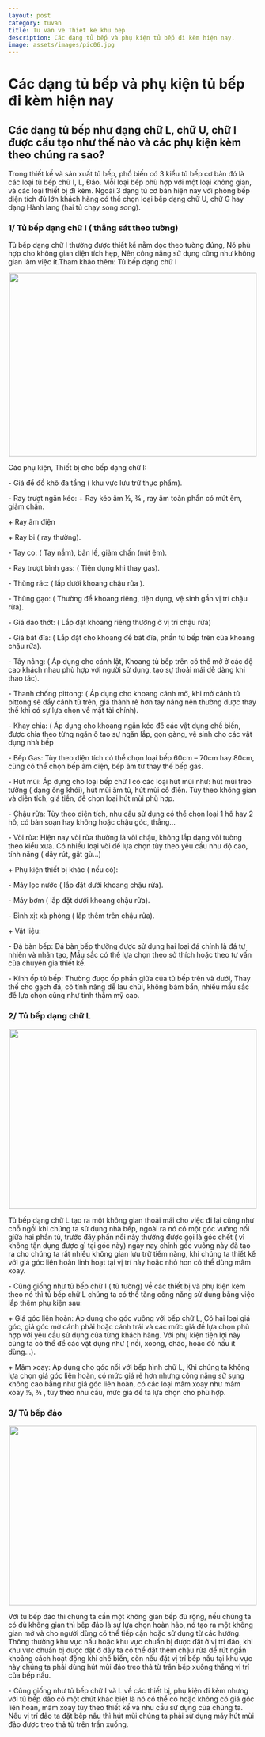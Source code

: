 ```yaml
---
layout: post
category: tuvan
title: Tu van ve Thiet ke khu bep
description: Các dạng tủ bếp và phụ kiện tủ bếp đi kèm hiện nay.
image: assets/images/pic06.jpg
---
```


<h1>Các dạng tủ bếp và phụ kiện tủ bếp đi kèm hiện nay</h1>
<h2 class="post-summary">Các dạng tủ bếp như dạng chữ L, chữ U, chữ I được cấu tạo như thế nào và các phụ kiện kèm theo chúng ra sao?</h2>
<p>Trong thiết kế và sản xuất tủ bếp, phổ biến có 3 kiểu tủ bếp cơ bản đó là các loại tủ bếp chữ I, L, Đảo. Mỗi loại bếp phù hợp với một loại không gian, và các loại thiết bị đi kèm. Ngoài 3 dạng tủ cơ bản hiện nay với phòng bếp diện tích đủ lớn khách hàng có thể chọn loại bếp dạng chữ U, chữ G hay dạng Hành lang (hai tủ chạy song song).</p>
<h3>1/ Tủ bếp dạng chữ I ( thẳng sát theo tường)</h3>
<p>Tủ bếp dạng chữ I thường được thiết kế nằm dọc theo tường đứng, Nó phù hợp cho không gian diện tích hẹp, Nên công năng sử dụng cũng như không gian làm việc ít.Tham khảo thêm: Tủ bếp dạng chữ I</p>
<p><img style="display: block; margin-left: auto; margin-right: auto;" src="http://viet-home.vn/images/source/tintuc/tu%20bep%20hien%20dai/Bep%20hinh%20chu%20I(2).png" alt="" width="500" height="371"></p>
<p>Các phụ kiện, Thiết bị cho bếp dạng chữ I:</p>
<p>- Giá để đồ khô đa tầng ( khu vực lưu trữ thực phẩm).</p>
<p>- Ray trượt ngăn kéo: + Ray kéo âm ½, ¾ , ray âm toàn phần có mút êm, giảm chấn.</p>
<p>+ Ray âm điện</p>
<p>+ Ray bi ( ray thường).</p>
<p>- Tay co: ( Tay nắm), bản lề, giảm chấn (nút êm).</p>
<p>- Ray trượt bình gas: ( Tiện dụng khi thay gas).</p>
<p>- Thùng rác: ( lắp dưới khoang chậu rửa ).</p>
<p>- Thùng gạo: ( Thường để khoang riêng, tiện dụng, vệ sinh gần vị trí chậu rửa).</p>
<p>- Giá dao thớt: ( Lắp đặt khoang riêng thường ở vị trí chậu rửa)</p>
<p>- Giá bát đĩa: ( Lắp đặt cho khoang để bát đĩa, phần tủ bếp trên của khoang chậu rửa).</p>
<p>- Tây nâng: ( Áp dụng cho cánh lật, Khoang tủ bếp trên có thể mở ở các độ cao khách nhau phù hợp với người sử dụng, tạo sự thoải mái dễ dàng khi thao tác).</p>
<p>- Thanh chống pittong: ( Áp dụng cho khoang cánh mở, khi mở cánh tủ pittong sẽ đẩy cánh tủ trên, giá thành rẻ hơn tay nâng nên thường được thay thế khi có sự lựa chọn về mặt tài chính).</p>
<p>- Khay chia: ( Áp dụng cho khoang ngăn kéo để các vật dụng chế biến, được chia theo từng ngăn ô tạo sự ngăn lắp, gọn gàng, vệ sinh cho các vật dụng nhà bếp</p>
<p>- Bếp Gas: Tùy theo diện tích có thể chọn loại bếp 60cm – 70cm hay 80cm, cũng có thể chọn bếp âm điện, bếp âm từ thay thế bếp gas.</p>
<p>- Hút mùi: Áp dụng cho loại bếp chữ I có các loại hút mùi như: hút mùi treo tường ( dạng ống khói), hút mùi âm tủ, hút mùi cổ điển. Tùy theo không gian và diện tích, giá tiền, để chọn loại hút mùi phù hợp.</p>
<p>- Chậu rửa: Tùy theo diện tích, nhu cầu sử dụng có thể chọn loại 1 hố hay 2 hố, có bàn soạn hay không hoặc chậu góc, thẳng…</p>
<p>- Vòi rửa: Hiện nay vòi rửa thường là vòi chậu, không lắp dạng vòi tường theo kiểu xưa. Có nhiều loại vòi để lựa chọn tùy theo yêu cầu như độ cao, tính năng ( dây rút, gật gù…)</p>
<p>+ Phụ kiện thiết bị khác ( nếu có):</p>
<p>- Máy lọc nước ( lắp đặt dưới khoang chậu rửa).</p>
<p>- Máy bơm ( lắp đặt dưới khoang chậu rửa).</p>
<p>- Bình xịt xà phòng ( lắp thêm trên chậu rửa).</p>
<p>+ Vật liệu:</p>
<p>- Đá bàn bếp: Đá bàn bếp thường được sử dụng hai loại đá chính là đá tự nhiên và nhân tạo, Mầu sắc có thể lựa chọn theo sở thích hoặc theo tư vấn của chuyên gia thiết kế.</p>
<p>- Kính ốp tủ bếp: Thường được ốp phần giữa của tủ bếp trên và dưới, Thay thế cho gạch đá, có tính năng dễ lau chùi, không bám bẩn, nhiều mầu sắc để lựa chọn cũng như tính thẩm mỹ cao.</p>
<h3>2/ Tủ bếp dạng chữ L</h3>
<p><img style="display: block; margin-left: auto; margin-right: auto;" src="http://viet-home.vn/images/source/tintuc/tu%20bep%20hien%20dai/Bep%20hinh%20chu%20L(1).png" alt="" width="500" height="364"></p>
<p>Tủ bếp dạng chữ L tạo ra một không gian thoải mái cho việc đi lại cũng như chỗ ngồi khi chúng ta sử dụng nhà bếp, ngoài ra nó có một góc vuông nối giữa hai phần tủ, trước đây phần nối này thường được gọi là góc chết ( vì không tận dụng được gì tại góc này) ngày nay chính góc vuông này đã tạo ra cho chúng ta rất nhiều không gian lưu trữ tiềm năng, khi chúng ta thiết kế với giá góc liên hoàn linh hoạt tại vị trí này hoặc nhỏ hơn có thể dùng mâm xoay.</p>
<p>- Cũng giống như tủ bếp chữ I ( tủ tường) về các thiết bị và phụ kiện kèm theo nó thì tủ bếp chữ L chúng ta có thể tăng công năng sử dụng bằng việc lắp thêm phụ kiện sau:</p>
<p>+ Giá góc liên hoàn: Áp dụng cho góc vuông với bếp chữ L, Có hai loại giá góc, giá góc mở cánh phải hoặc cánh trái và các mức giá đề lựa chọn phù hợp với yêu cầu sử dụng của từng khách hàng. Với phụ kiện tiện lợi này cúng ta có thể để các vật dụng như ( nồi, xoong, chảo, hoặc đồ nấu ít dùng…).</p>
<p>+ Mâm xoay: Áp dụng cho góc nối với bếp hình chữ L, Khi chúng ta không lựa chọn giá góc liên hoàn, có mức giá rẻ hơn nhưng công năng sử sụng không cao bằng như giá góc liên hoàn, có các loại mâm xoay như mâm xoay ½, ¾ , tùy theo nhu cầu, mức giá để ta lựa chọn cho phù hợp.</p>
<h3>3/ Tủ bếp đảo</h3>
<p><img style="display: block; margin-left: auto; margin-right: auto;" src="http://viet-home.vn/images/source/tintuc/tu%20bep%20hien%20dai/Bep%20dao(1).png" alt="" width="500" height="363"></p>
<p>Với tủ bếp đảo thì chúng ta cần một không gian bếp đủ rộng, nếu chúng ta có đủ không gian thì bếp đảo là sự lựa chọn hoàn hảo, nó tạo ra một không gian mở và cho người dùng có thể tiếp cận hoặc sử dụng từ các hướng. Thông thường khu vực nấu hoặc khu vực chuẩn bị được đặt ở vị trí đảo, khi khu vực chuẩn bị được đặt ở đây ta có thể đặt thêm chậu rửa để rút ngắn khoảng cách hoạt động khi chế biến, còn nếu đặt vị trí bếp nấu tại khu vực này chúng ta phải dùng hút mùi đảo treo thả từ trần bếp xuống thẳng vị trí của bếp nấu.</p>
<p>- Cũng giống như tủ bếp chữ I và L về các thiết bị, phụ kiện đi kèm nhưng với tủ bếp đảo có một chút khác biệt là nó có thể có hoặc không có giá góc liên hoàn, mâm xoay tùy theo thiết kế và nhu cầu sử dụng của chúng ta. Nếu vị trí đảo ta đặt bếp nấu thì hút mùi chúng ta phải sử dụng máy hút mùi đảo được treo thả từ trên trần xuống.</p>
